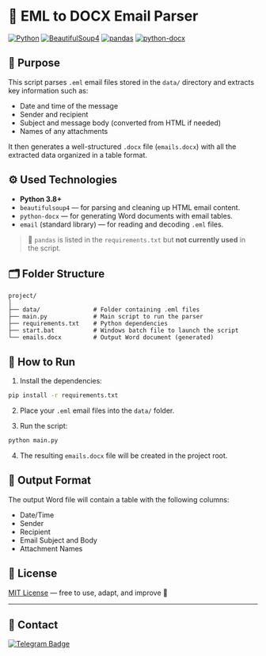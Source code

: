 # 📧 EML to DOCX Email Parser

[![Python](https://img.shields.io/badge/Python-3.8%2B-blue)](https://www.python.org/)
[![BeautifulSoup4](https://img.shields.io/badge/bs4-used-success)](https://pypi.org/project/beautifulsoup4/)
[![pandas](https://img.shields.io/badge/pandas-not_used-lightgrey)](https://pandas.pydata.org/)
[![python-docx](https://img.shields.io/badge/python--docx-used-success)](https://pypi.org/project/python-docx/)

## 📌 Purpose

This script parses `.eml` email files stored in the `data/` directory and extracts key information such as:

- Date and time of the message
- Sender and recipient
- Subject and message body (converted from HTML if needed)
- Names of any attachments

It then generates a well-structured `.docx` file (`emails.docx`) with all the extracted data organized in a table format.

## ⚙️ Used Technologies

- **Python 3.8+**
- `beautifulsoup4` — for parsing and cleaning up HTML email content.
- `python-docx` — for generating Word documents with email tables.
- `email` (standard library) — for reading and decoding `.eml` files.

> 📌 `pandas` is listed in the `requirements.txt` but **not currently used** in the script.

## 🗂 Folder Structure

```
project/
│
├── data/               # Folder containing .eml files
├── main.py             # Main script to run the parser
├── requirements.txt    # Python dependencies
├── start.bat           # Windows batch file to launch the script
└── emails.docx         # Output Word document (generated)
```

## 🚀 How to Run

1. Install the dependencies:

```bash
pip install -r requirements.txt
```

2. Place your `.eml` email files into the `data/` folder.

3. Run the script:

```bash
python main.py
```

4. The resulting `emails.docx` file will be created in the project root.

## 📄 Output Format

The output Word file will contain a table with the following columns:

- Date/Time  
- Sender  
- Recipient  
- Email Subject and Body  
- Attachment Names  


## 📜 License

[MIT License](LICENSE) — free to use, adapt, and improve 🤘

---

## 🤝 Contact
[![Telegram Badge](https://img.shields.io/badge/Contact-blue?style=flat&logo=telegram&logoColor=white)](https://t.me/spystars777)
